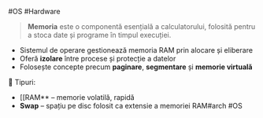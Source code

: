 #OS #Hardware

> **Memoria** este o componentă esențială a calculatorului, folosită pentru a stoca date și programe în timpul execuției.

- Sistemul de operare gestionează memoria RAM prin alocare și eliberare
- Oferă **izolare** între procese și protecție a datelor
- Folosește concepte precum **paginare**, **segmentare** și **memorie virtuală**

🧠 Tipuri:
- [[RAM** – memorie volatilă, rapidă
- **Swap** – spațiu pe disc folosit ca extensie a memoriei RAM#arch #OS 